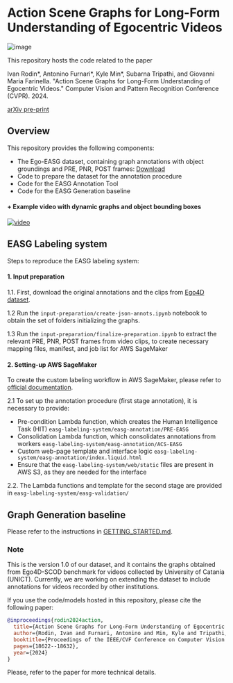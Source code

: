 # Action Scene Graphs for Long-Form Understanding of Egocentric Videos

![image](https://github.com/fpv-iplab/EASG/assets/17033647/e38d266b-ba22-4fff-98b7-29046ec2611d)


This repository hosts the code related to the paper

Ivan Rodin*, Antonino Furnari*, Kyle Min*, Subarna Tripathi, and Giovanni Maria Farinella. "Action Scene Graphs for Long-Form Understanding of Egocentric Videos." Computer Vision and Pattern Recognition Conference (CVPR). 2024.

[arXiv pre-print](https://arxiv.org/pdf/2312.03391.pdf)


## Overview
This repository provides the following components:
 * The Ego-EASG dataset, containing graph annotations with object groundings and PRE, PNR, POST frames: [Download](https://iplab.dmi.unict.it/sharing/EASG/EASG.zip)
 * Code to prepare the dataset for the annotation procedure
 * Code for the EASG Annotation Tool
 * Code for the EASG Generation baseline

#### + Example video with dynamic graphs and object bounding boxes
[![video](http://markdown-videos-api.jorgenkh.no/youtube/Qx3UHbl08K4?width=640&height=360)](https://youtu.be/Qx3UHbl08K4)

## EASG Labeling system

Steps to reproduce the EASG labeling system:

#### 1. Input preparation
1.1. First, download the original annotations and the clips from [Ego4D dataset](https://ego4d-data.org/docs/start-here/).

1.2 Run the `input-preparation/create-json-annots.ipynb` notebook to obtain the set of folders initializing the graphs.

1.3 Run the `input-preparation/finalize-preparation.ipynb` to extract the relevant PRE, PNR, POST frames from video clips, to create necessary mapping files, manifest, and job list for AWS SageMaker

#### 2. Setting-up AWS SageMaker

To create the custom labeling workflow in AWS SageMaker, please refer to [official documentation](https://docs.aws.amazon.com/sagemaker/latest/dg/sms-custom-templates.html).

2.1 To set up the annotation procedure (first stage annotation), it is necessary to provide:
* Pre-condition Lambda function, which creates the Human Intelligence Task (HIT)
`easg-labeling-system/easg-annotation/PRE-EASG`
* Consolidation Lambda function, which consolidates annotations from workers
`easg-labeling-system/easg-annotation/ACS-EASG`
* Custom web-page template and interface logic
`easg-labeling-system/easg-annotation/index.liquid.html`
* Ensure that the `easg-labeling-system/web/static` files are present in AWS S3, as they are needed for the interface

2.2. The Lambda functions and template for the second stage are provided in `easg-labeling-system/easg-validation/`


## Graph Generation baseline
Please refer to the instructions in [GETTING_STARTED.md](easg-generation/GETTING_STARTED.md).

### Note
This is the version 1.0 of our dataset, and it contains the graphs obtained from Ego4D-SCOD benchmark for videos collected by University of Catania (UNICT).
Currently, we are working on extending the dataset to include annotations for videos recorded by other institutions.

If you use the code/models hosted in this repository, please cite the following paper:

```bibtex
@inproceedings{rodin2024action,
  title={Action Scene Graphs for Long-Form Understanding of Egocentric Videos},
  author={Rodin, Ivan and Furnari, Antonino and Min, Kyle and Tripathi, Subarna and Farinella, Giovanni Maria},
  booktitle={Proceedings of the IEEE/CVF Conference on Computer Vision and Pattern Recognition},
  pages={18622--18632},
  year={2024}
}
```

Please, refer to the paper for more technical details.
